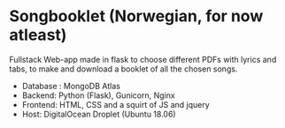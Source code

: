 # Songbooklet (Norwegian, for now atleast)
Fullstack Web-app made in flask to choose different PDFs with lyrics and tabs, to make and download a booklet of all the chosen songs. 

- Database : MongoDB Atlas
- Backend: Python (Flask), Gunicorn, Nginx
- Frontend: HTML, CSS and a squirt of JS and jquery
- Host: DigitalOcean Droplet (Ubuntu 18.06)
